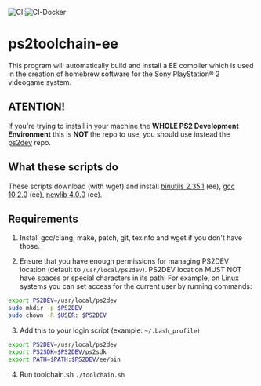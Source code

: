 ![CI](https://github.com/ps2dev/ps2toolchain-ee/workflows/CI/badge.svg)
![CI-Docker](https://github.com/ps2dev/ps2toolchain-ee/workflows/CI-Docker/badge.svg)

# ps2toolchain-ee

This program will automatically build and install a EE compiler which is used in the creation of homebrew software for the Sony PlayStation® 2 videogame system.

## **ATENTION!**

If you're trying to install in your machine the **WHOLE PS2 Development Environment** this is **NOT** the repo to use, you should use instead the [ps2dev](https://github.com/ps2dev/ps2dev "ps2dev") repo.

## What these scripts do

These scripts download (with wget) and install [binutils 2.35.1](http://www.gnu.org/software/binutils/ "binutils") (ee), [gcc 10.2.0](https://gcc.gnu.org/ "gcc") (ee), [newlib 4.0.0](https://sourceware.org/newlib/ "newlib") (ee).

## Requirements

1.  Install gcc/clang, make, patch, git, texinfo and wget if you don't have those.

2.  Ensure that you have enough permissions for managing PS2DEV location (default to `/usr/local/ps2dev`). PS2DEV location MUST NOT have spaces or special characters in its path! For example, on Linux systems you can set access for the current user by running commands:

```bash
export PS2DEV=/usr/local/ps2dev
sudo mkdir -p $PS2DEV
sudo chown -R $USER: $PS2DEV
```

3.  Add this to your login script (example: `~/.bash_profile`)

```bash
export PS2DEV=/usr/local/ps2dev
export PS2SDK=$PS2DEV/ps2sdk
export PATH=$PATH:$PS2DEV/ee/bin
```

4.  Run toolchain.sh
    `./toolchain.sh`
